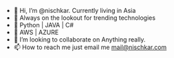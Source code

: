 - 👋 Hi, I’m @nischkar. Currently living in Asia
- 👀 Always on the lookout for trending technologies
- 🌱 Python | JAVA | C#
- 🌱 AWS | AZURE
- 💞️ I’m looking to collaborate on Anything really.
- 📫 How to reach me just email me mail@nischkar.com

<!---
nischkar/nischkar is a ✨ special ✨ repository because its `README.md` (this file) appears on your GitHub profile.
You can click the Preview link to take a look at your changes.
--->
